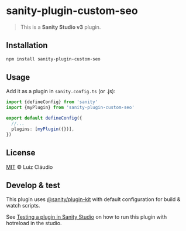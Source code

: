 # sanity-plugin-custom-seo

> This is a **Sanity Studio v3** plugin.

## Installation

```sh
npm install sanity-plugin-custom-seo
```

## Usage

Add it as a plugin in `sanity.config.ts` (or .js):

```ts
import {defineConfig} from 'sanity'
import {myPlugin} from 'sanity-plugin-custom-seo'

export default defineConfig({
  //...
  plugins: [myPlugin({})],
})
```

## License

[MIT](LICENSE) © Luiz Cláudio

## Develop & test

This plugin uses [@sanity/plugin-kit](https://github.com/sanity-io/plugin-kit)
with default configuration for build & watch scripts.

See [Testing a plugin in Sanity Studio](https://github.com/sanity-io/plugin-kit#testing-a-plugin-in-sanity-studio)
on how to run this plugin with hotreload in the studio.
